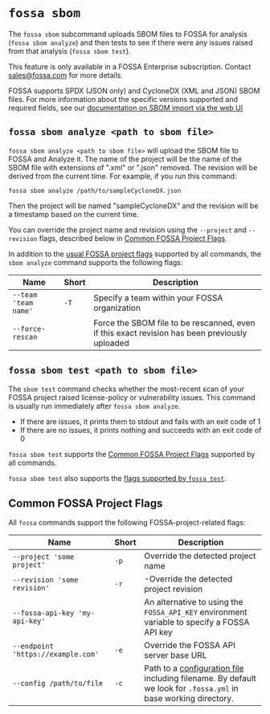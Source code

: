 # `fossa sbom`

The `fossa sbom` subcommand uploads SBOM files to FOSSA for analysis (`fossa sbom analyze`) and then tests to see if there were any issues raised from that analysis (`fossa sbom test`).

This feature is only available in a FOSSA Enterprise subscription. Contact [sales@fossa.com](mailto:sales@fossa.com) for more details.

FOSSA supports SPDX (JSON only) and CycloneDX (XML and JSON) SBOM files. For more information about the specific versions supported and required fields, see our [documentation on SBOM import via the web UI](https://docs.fossa.com/docs/sbom-import)

## `fossa sbom analyze <path to sbom file>`

`fossa sbom analyze <path to sbom file>` will upload the SBOM file to FOSSA and Analyze it. The name of the project will be the name of the SBOM file with extensions of ".xml" or ".json" removed. The revision will be derived from the current time. For example, if you run this command:

```
fossa sbom analyze /path/to/sampleCycloneDX.json
```

Then the project will be named "sampleCycloneDX" and the revision will be a timestamp based on the current time.

You can override the project name and revision using the `--project` and `--revision` flags, described below in [Common FOSSA Project Flags](#common-fossa-project-flags).

In addition to the [usual FOSSA project flags](#common-fossa-project-flags) supported by all commands, the `sbom analyze` command supports the following flags:


| Name                                  | Short | Description                                                                         |
| ------------------------------------- | ----- | ----------------------------------------------------------------------------------- |
| `--team 'team name'` | `-T` | Specify a team within your FOSSA organization |
| `--force-rescan`  | | Force the SBOM file to be rescanned, even if this exact revision has been previously uploaded |

## `fossa sbom test <path to sbom file>`

The `sbom test` command checks whether the most-recent scan of your FOSSA project raised license-policy or vulnerability issues. This command is usually run immediately after `fossa sbom analyze`.

- If there are issues, it prints them to stdout and fails with an exit code of 1
- If there are no issues, it prints nothing and succeeds with an exit code of 0

`fossa sbom test` supports the [Common FOSSA Project Flags](./analyze.md#common-fossa-project-flags) supported by all commands.

`fossa sbom test` also supports the [flags supported by `fossa test`](./test.md).

## Common FOSSA Project Flags

All `fossa` commands support the following FOSSA-project-related flags:

| Name                               | Short | Description                                                                                                                                            |
| ---------------------------------- | ----- | ------------------------------------------------------------------------------------------------------------------------------------------------------ |
| `--project 'some project'`         | `-p`  | Override the detected project name                                                                                                                     |
| `--revision 'some revision'`       | `-r`  | -Override the detected project revision                                                                                                                |
| `--fossa-api-key 'my-api-key'`     |       | An alternative to using the `FOSSA_API_KEY` environment variable to specify a FOSSA API key                                                            |
| `--endpoint 'https://example.com'` | `-e`  | Override the FOSSA API server base URL                                                                                                                 |
| `--config /path/to/file`           | `-c`  | Path to a [configuration file](../files/fossa-yml.md) including filename. By default we look for `.fossa.yml` in base working directory. |
